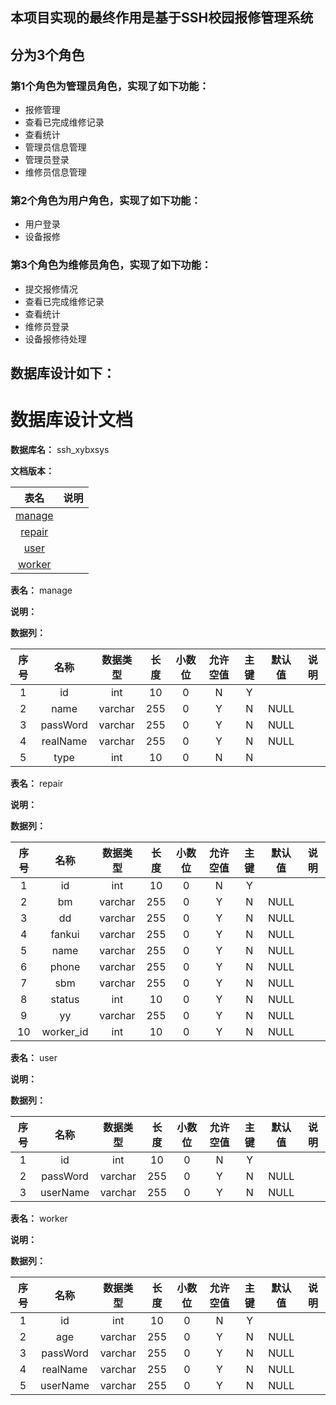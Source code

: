 ## 本项目实现的最终作用是基于SSH校园报修管理系统
## 分为3个角色
### 第1个角色为管理员角色，实现了如下功能：
 - 报修管理
 - 查看已完成维修记录
 - 查看统计
 - 管理员信息管理
 - 管理员登录
 - 维修员信息管理
### 第2个角色为用户角色，实现了如下功能：
 - 用户登录
 - 设备报修
### 第3个角色为维修员角色，实现了如下功能：
 - 提交报修情况
 - 查看已完成维修记录
 - 查看统计
 - 维修员登录
 - 设备报修待处理
## 数据库设计如下：
# 数据库设计文档

**数据库名：** ssh_xybxsys

**文档版本：** 


| 表名                  | 说明       |
| :---: | :---: |
| [manage](#manage) |  |
| [repair](#repair) |  |
| [user](#user) |  |
| [worker](#worker) |  |

**表名：** <a id="manage">manage</a>

**说明：** 

**数据列：**

| 序号 | 名称 | 数据类型 |  长度  | 小数位 | 允许空值 | 主键 | 默认值 | 说明 |
| :---: | :---: | :---: | :---: | :---: | :---: | :---: | :---: | :---: |
|  1   | id |   int   | 10 |   0    |    N     |  Y   |       |   |
|  2   | name |   varchar   | 255 |   0    |    Y     |  N   |   NULL    |   |
|  3   | passWord |   varchar   | 255 |   0    |    Y     |  N   |   NULL    |   |
|  4   | realName |   varchar   | 255 |   0    |    Y     |  N   |   NULL    |   |
|  5   | type |   int   | 10 |   0    |    N     |  N   |       |   |

**表名：** <a id="repair">repair</a>

**说明：** 

**数据列：**

| 序号 | 名称 | 数据类型 |  长度  | 小数位 | 允许空值 | 主键 | 默认值 | 说明 |
| :---: | :---: | :---: | :---: | :---: | :---: | :---: | :---: | :---: |
|  1   | id |   int   | 10 |   0    |    N     |  Y   |       |   |
|  2   | bm |   varchar   | 255 |   0    |    Y     |  N   |   NULL    |   |
|  3   | dd |   varchar   | 255 |   0    |    Y     |  N   |   NULL    |   |
|  4   | fankui |   varchar   | 255 |   0    |    Y     |  N   |   NULL    |   |
|  5   | name |   varchar   | 255 |   0    |    Y     |  N   |   NULL    |   |
|  6   | phone |   varchar   | 255 |   0    |    Y     |  N   |   NULL    |   |
|  7   | sbm |   varchar   | 255 |   0    |    Y     |  N   |   NULL    |   |
|  8   | status |   int   | 10 |   0    |    Y     |  N   |   NULL    |   |
|  9   | yy |   varchar   | 255 |   0    |    Y     |  N   |   NULL    |   |
|  10   | worker_id |   int   | 10 |   0    |    Y     |  N   |   NULL    |   |

**表名：** <a id="user">user</a>

**说明：** 

**数据列：**

| 序号 | 名称 | 数据类型 |  长度  | 小数位 | 允许空值 | 主键 | 默认值 | 说明 |
| :---: | :---: | :---: | :---: | :---: | :---: | :---: | :---: | :---: |
|  1   | id |   int   | 10 |   0    |    N     |  Y   |       |   |
|  2   | passWord |   varchar   | 255 |   0    |    Y     |  N   |   NULL    |   |
|  3   | userName |   varchar   | 255 |   0    |    Y     |  N   |   NULL    |   |

**表名：** <a id="worker">worker</a>

**说明：** 

**数据列：**

| 序号 | 名称 | 数据类型 |  长度  | 小数位 | 允许空值 | 主键 | 默认值 | 说明 |
| :---: | :---: | :---: | :---: | :---: | :---: | :---: | :---: | :---: |
|  1   | id |   int   | 10 |   0    |    N     |  Y   |       |   |
|  2   | age |   varchar   | 255 |   0    |    Y     |  N   |   NULL    |   |
|  3   | passWord |   varchar   | 255 |   0    |    Y     |  N   |   NULL    |   |
|  4   | realName |   varchar   | 255 |   0    |    Y     |  N   |   NULL    |   |
|  5   | userName |   varchar   | 255 |   0    |    Y     |  N   |   NULL    |   |

